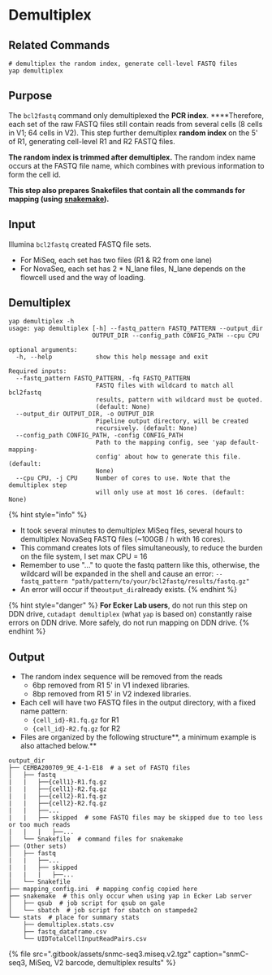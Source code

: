 # Demultiplex

## Related Commands

```text
# demultiplex the random index, generate cell-level FASTQ files
yap demultiplex
```

## Purpose

The `bcl2fastq` command only demultiplexed the **PCR index**. ****Therefore, each set of the raw FASTQ files still contain reads from several cells \(8 cells in V1; 64 cells in V2\). This step further demultiplex **random index** on the 5' of R1, generating cell-level R1 and R2 FASTQ files.

**The random index is trimmed after demultiplex.** The random index name occurs at the FASTQ file name, which combines with previous information to form the cell id.

**This step also prepares Snakefiles that contain all the commands for mapping \(using** [**snakemake**](https://snakemake.readthedocs.io/en/stable/)**\).**

## Input

Illumina `bcl2fastq` created FASTQ file sets.

* For MiSeq, each set has two files \(R1 & R2 from one lane\)
* For NovaSeq, each set has 2 \* N\_lane files, N\_lane depends on the flowcell used and the way of loading.

## Demultiplex

```text
yap demultiplex -h
usage: yap demultiplex [-h] --fastq_pattern FASTQ_PATTERN --output_dir
                       OUTPUT_DIR --config_path CONFIG_PATH --cpu CPU

optional arguments:
  -h, --help            show this help message and exit

Required inputs:
  --fastq_pattern FASTQ_PATTERN, -fq FASTQ_PATTERN
                        FASTQ files with wildcard to match all bcl2fastq
                        results, pattern with wildcard must be quoted.
                        (default: None)
  --output_dir OUTPUT_DIR, -o OUTPUT_DIR
                        Pipeline output directory, will be created
                        recursively. (default: None)
  --config_path CONFIG_PATH, -config CONFIG_PATH
                        Path to the mapping config, see 'yap default-mapping-
                        config' about how to generate this file. (default:
                        None)
  --cpu CPU, -j CPU     Number of cores to use. Note that the demultiplex step
                        will only use at most 16 cores. (default: None)
```

{% hint style="info" %}
* It took several minutes to demultiplex MiSeq files, several hours to demultiplex NovaSeq FASTQ files \(~100GB / h with 16 cores\). 
* This command creates lots of files simultaneously, to reduce the burden on the file system, I set max CPU = 16
* Remember to use "..." to quote the fastq pattern like this, otherwise, the wildcard will be expanded in the shell and cause an error: `--fastq_pattern "path/pattern/to/your/bcl2fastq/results/fastq.gz"`
* An error will occur if the`output_dir`already exists.
{% endhint %}

{% hint style="danger" %}
**For Ecker Lab users**, do not run this step on DDN drive, `cutadapt demultiplex` \(what `yap` is based on\) constantly raise errors on DDN drive. More safely, do not run mapping on DDN drive.
{% endhint %}

## Output

* The random index sequence will be removed from the reads
  * 6bp removed from R1 5' in V1 indexed libraries.
  * 8bp removed from R1 5' in V2 indexed libraries.
* Each cell will have two FASTQ files in the output directory, with a fixed name pattern:
  * `{cell_id}-R1.fq.gz` for R1
  * `{cell_id}-R2.fq.gz` for R2
* Files are organized by the following structure**, a minimum example is also attached below.**

```text
output_dir
├── CEMBA200709_9E_4-1-E18  # a set of FASTQ files
│   ├── fastq
|   |   ├──{cell1}-R1.fq.gz
|   |   ├──{cell1}-R2.fq.gz
|   |   ├──{cell2}-R1.fq.gz
|   |   ├──{cell2}-R2.fq.gz
|   |   ├──...
|   |   ├── skipped  # some FASTQ files may be skipped due to too less or too much reads
|   |   |   ├──...
│   └── Snakefile  # command files for snakemake
├── (Other sets)
│   ├── fastq
|   |   ├──...
|   |   ├── skipped
|   |   |   ├──...
│   └── Snakefile
├── mapping_config.ini  # mapping config copied here
├── snakemake  # this only occur when using yap in Ecker Lab server
│   ├── qsub  # job script for qsub on gale
│   └── sbatch  # job script for sbatch on stampede2
└── stats  # place for summary stats
    ├── demultiplex.stats.csv
    ├── fastq_dataframe.csv
    └── UIDTotalCellInputReadPairs.csv
```

{% file src=".gitbook/assets/snmc-seq3.miseq.v2.tgz" caption="snmC-seq3, MiSeq, V2 barcode, demultiplex results" %}

